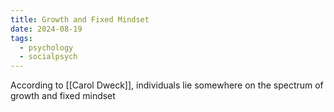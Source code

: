 ```yaml
---
title: Growth and Fixed Mindset
date: 2024-08-19
tags:
  - psychology
  - socialpsych
---
```

According to [[Carol Dweck]], individuals lie somewhere on the spectrum of growth and fixed mindset
